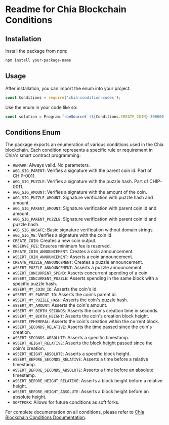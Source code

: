 # Readme for Chia Blockchain Conditions

## Installation

Install the package from npm:

```bash
npm install your-package-name
```

## Usage

After installation, you can import the enum into your project:

```javascript
const Conditions = require('chia-condition-codes');
```

Use the enum in your code like so:

```javascript
const solution = Program.fromSource(`(${Conditions.CREATE_COIN} 300000 (${hint} ${...memos}))`);
```

## Conditions Enum

The package exports an enumeration of various conditions used in the Chia blockchain. Each condition represents a specific rule or requirement in Chia's smart contract programming:

- `REMARK`: Always valid. No parameters.
- `AGG_SIG_PARENT`: Verifies a signature with the parent coin id. Part of CHIP-0011.
- `AGG_SIG_PUZZLE`: Verifies a signature with the puzzle hash. Part of CHIP-0011.
- `AGG_SIG_AMOUNT`: Verifies a signature with the amount of the coin.
- `AGG_SIG_PUZZLE_AMOUNT`: Signature verification with puzzle hash and amount.
- `AGG_SIG_PARENT_AMOUNT`: Signature verification with parent coin id and amount.
- `AGG_SIG_PARENT_PUZZLE`: Signature verification with parent coin id and puzzle hash.
- `AGG_SIG_UNSAFE`: Basic signature verification without domain strings.
- `AGG_SIG_ME`: Verifies a signature with the coin id.
- `CREATE_COIN`: Creates a new coin output.
- `RESERVE_FEE`: Ensures minimum fee is reserved.
- `CREATE_COIN_ANNOUNCEMENT`: Creates a coin announcement.
- `ASSERT_COIN_ANNOUNCEMENT`: Asserts a coin announcement.
- `CREATE_PUZZLE_ANNOUNCEMENT`: Creates a puzzle announcement.
- `ASSERT_PUZZLE_ANNOUNCEMENT`: Asserts a puzzle announcement.
- `ASSERT_CONCURRENT_SPEND`: Asserts concurrent spending of a coin.
- `ASSERT_CONCURRENT_PUZZLE`: Asserts spending in the same block with a specific puzzle hash.
- `ASSERT_MY_COIN_ID`: Asserts the coin's id.
- `ASSERT_MY_PARENT_ID`: Asserts the coin's parent id.
- `ASSERT_MY_PUZZLE_HASH`: Asserts the coin's puzzle hash.
- `ASSERT_MY_AMOUNT`: Asserts the coin's amount.
- `ASSERT_MY_BIRTH_SECONDS`: Asserts the coin's creation time in seconds.
- `ASSERT_MY_BIRTH_HEIGHT`: Asserts the coin's creation block height.
- `ASSERT_EPHEMERAL`: Asserts the coin's creation within the current block.
- `ASSERT_SECONDS_RELATIVE`: Asserts the time passed since the coin's creation.
- `ASSERT_SECONDS_ABSOLUTE`: Asserts a specific timestamp.
- `ASSERT_HEIGHT_RELATIVE`: Asserts the block height passed since the coin's creation.
- `ASSERT_HEIGHT_ABSOLUTE`: Asserts a specific block height.
- `ASSERT_BEFORE_SECONDS_RELATIVE`: Asserts a time before a relative timestamp.
- `ASSERT_BEFORE_SECONDS_ABSOLUTE`: Asserts a time before an absolute timestamp.
- `ASSERT_BEFORE_HEIGHT_RELATIVE`: Asserts a block height before a relative height.
- `ASSERT_BEFORE_HEIGHT_ABSOLUTE`: Asserts a block height before an absolute height.
- `SOFTFORK`: Allows for future conditions as soft forks.

For complete documentation on all conditions, please refer to [Chia Blockchain Conditions Documentation](https://docs.chia.net/conditions/).

